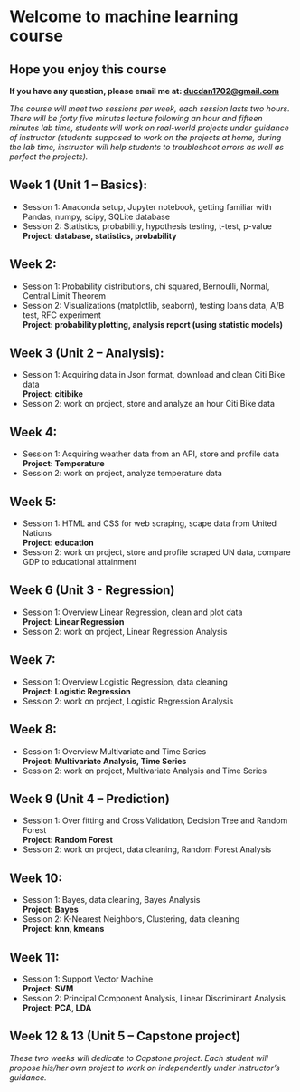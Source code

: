 # Welcome to machine learning course
## Hope you enjoy this course
<b> If you have any question, please email me at: ducdan1702@gmail.com </b>

<i> The course will meet two sessions per week, each session lasts two hours. There will be forty five minutes lecture following an hour and fifteen minutes lab time, students will work on real-world projects under guidance of instructor (students supposed to work on the projects at home, during the lab time, instructor will help students to troubleshoot errors as well as perfect the projects). </i>
## Week 1 (Unit 1 – Basics):
* Session 1: Anaconda setup, Jupyter notebook, getting familiar with Pandas, numpy, scipy, SQLite database
* Session 2: Statistics, probability, hypothesis testing, t-test, p-value </br>
<b> Project: database, statistics, probability </b>
## Week 2:
* Session 1: Probability distributions, chi squared, Bernoulli, Normal, Central Limit Theorem
* Session 2:  Visualizations (matplotlib, seaborn), testing loans data, A/B test, RFC experiment </br>
<b> Project: probability plotting, analysis report (using statistic models) </b>
## Week 3 (Unit 2 – Analysis):
* Session 1: Acquiring data in Json format, download and clean Citi Bike data </br>
<b> Project: citibike </b>
* Session 2: work on project, store and analyze an hour Citi Bike data
## Week 4:
* Session 1: Acquiring weather data from an API, store and profile data </br>
<b> Project: Temperature </b>
* Session 2: work on project, analyze temperature data
## Week 5:
* Session 1: HTML and CSS for web scraping, scape data from United Nations </br>
<b> Project: education </b>
* Session 2: work on project, store and profile scraped UN data, compare GDP to educational attainment
## Week 6 (Unit 3 - Regression)
* Session 1: Overview Linear Regression, clean and plot data </br>
<b> Project: Linear Regression </b>
* Session 2: work on project, Linear Regression Analysis
## Week 7:
* Session 1: Overview Logistic Regression, data cleaning </br>
<b> Project: Logistic Regression </b>
* Session 2: work on project, Logistic Regression Analysis
## Week 8:
* Session 1: Overview Multivariate and Time Series </br>
<b> Project: Multivariate Analysis, Time Series </b>
* Session 2: work on project, Multivariate Analysis and Time Series
## Week 9 (Unit 4 – Prediction)
* Session 1: Over fitting and Cross Validation, Decision Tree and Random Forest </br>
<b> Project: Random Forest </b>
* Session 2: work on project, data cleaning, Random Forest Analysis
## Week 10:
* Session 1: Bayes, data cleaning, Bayes Analysis </br>
<b> Project: Bayes </b>
* Session 2: K-Nearest Neighbors, Clustering, data cleaning </br>
<b> Project: knn, kmeans </b>
## Week 11:
* Session 1: Support Vector Machine </br>
<b> Project: SVM </b>
* Session 2: Principal Component Analysis, Linear Discriminant Analysis </br>
<b> Project: PCA, LDA </b>
## Week 12 & 13 (Unit 5 – Capstone project)
<i> These two weeks will dedicate to Capstone project. Each student will propose his/her own project to work on independently under instructor’s guidance.</i>

